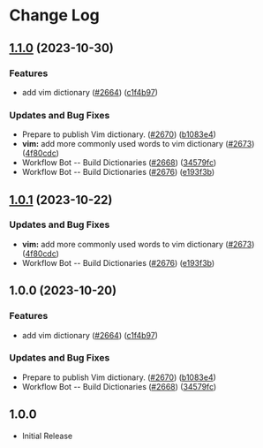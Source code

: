 # Change Log

## [1.1.0](https://github.com/mwarres/cspell-dicts/compare/@cspell/dict-vim-v1.0.1...@cspell/dict-vim@1.1.0) (2023-10-30)


### Features

* add vim dictionary ([#2664](https://github.com/mwarres/cspell-dicts/issues/2664)) ([c1f4b97](https://github.com/mwarres/cspell-dicts/commit/c1f4b97d32aff5fb5b134a56ad0554ecf29ec62c))


### Updates and Bug Fixes

* Prepare to publish Vim dictionary. ([#2670](https://github.com/mwarres/cspell-dicts/issues/2670)) ([b1083e4](https://github.com/mwarres/cspell-dicts/commit/b1083e486add9eb128ca831dd4e35a4132fe52a8))
* **vim:** add more commonly used words to vim dictionary ([#2673](https://github.com/mwarres/cspell-dicts/issues/2673)) ([4f80cdc](https://github.com/mwarres/cspell-dicts/commit/4f80cdc3eb99a76fcec0897e3ebf535a4ed06724))
* Workflow Bot -- Build Dictionaries ([#2668](https://github.com/mwarres/cspell-dicts/issues/2668)) ([34579fc](https://github.com/mwarres/cspell-dicts/commit/34579fc37ad3e2db5a17ddb49f243f01c3449370))
* Workflow Bot -- Build Dictionaries ([#2676](https://github.com/mwarres/cspell-dicts/issues/2676)) ([e193f3b](https://github.com/mwarres/cspell-dicts/commit/e193f3b4d7f36f799c389ce8d488707d5330204a))

## [1.0.1](https://github.com/streetsidesoftware/cspell-dicts/compare/@cspell/dict-vim@1.0.0...@cspell/dict-vim@1.0.1) (2023-10-22)


### Updates and Bug Fixes

* **vim:** add more commonly used words to vim dictionary ([#2673](https://github.com/streetsidesoftware/cspell-dicts/issues/2673)) ([4f80cdc](https://github.com/streetsidesoftware/cspell-dicts/commit/4f80cdc3eb99a76fcec0897e3ebf535a4ed06724))
* Workflow Bot -- Build Dictionaries ([#2676](https://github.com/streetsidesoftware/cspell-dicts/issues/2676)) ([e193f3b](https://github.com/streetsidesoftware/cspell-dicts/commit/e193f3b4d7f36f799c389ce8d488707d5330204a))

## 1.0.0 (2023-10-20)


### Features

* add vim dictionary ([#2664](https://github.com/streetsidesoftware/cspell-dicts/issues/2664)) ([c1f4b97](https://github.com/streetsidesoftware/cspell-dicts/commit/c1f4b97d32aff5fb5b134a56ad0554ecf29ec62c))


### Updates and Bug Fixes

* Prepare to publish Vim dictionary. ([#2670](https://github.com/streetsidesoftware/cspell-dicts/issues/2670)) ([b1083e4](https://github.com/streetsidesoftware/cspell-dicts/commit/b1083e486add9eb128ca831dd4e35a4132fe52a8))
* Workflow Bot -- Build Dictionaries ([#2668](https://github.com/streetsidesoftware/cspell-dicts/issues/2668)) ([34579fc](https://github.com/streetsidesoftware/cspell-dicts/commit/34579fc37ad3e2db5a17ddb49f243f01c3449370))

## 1.0.0

- Initial Release
